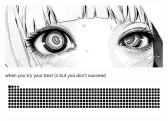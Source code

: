<p align="center">
  <img src="https://github.com/rogueliver/rogueliver/blob/main/download.jfif" width="600" alt="Header"/>
  
  when you try your best \n
  but you don't succeed
</p>



<img src="https://raw.githubusercontent.com/rogueliver/rogueliver/output/snake.svg" alt="Snake animation" />

###
